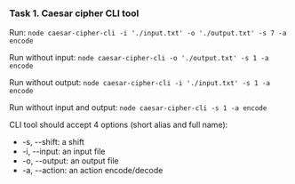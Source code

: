 ### Task 1. Caesar cipher CLI tool

Run:
```node caesar-cipher-cli -i './input.txt' -o './output.txt' -s 7 -a encode```

Run without input: ```node caesar-cipher-cli -o './output.txt' -s 1 -a encode```

Run without output: ```node caesar-cipher-cli -i './input.txt' -s 1 -a encode```

Run without input and output: ```node caesar-cipher-cli -s 1 -a encode```

CLI tool should accept 4 options (short alias and full name):

- -s, --shift: a shift
- -i, --input: an input file
- -o, --output: an output file
- -a, --action: an action encode/decode